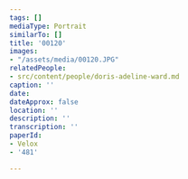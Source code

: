 ```yaml
---
tags: []
mediaType: Portrait
similarTo: []
title: '00120'
images:
- "/assets/media/00120.JPG"
relatedPeople:
- src/content/people/doris-adeline-ward.md
caption: ''
date: 
dateApprox: false
location: ''
description: ''
transcription: ''
paperId:
- Velox
- '481'

---
```

